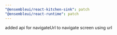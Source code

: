 ```yaml
---
"@ensembleui/react-kitchen-sink": patch
"@ensembleui/react-runtime": patch
---
```


added api for navigateUrl to navigate screen using url
